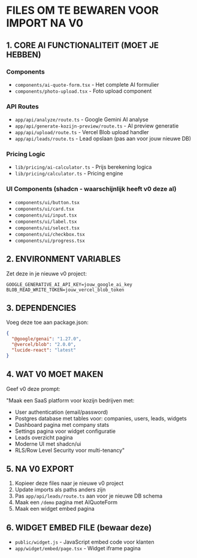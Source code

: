 # FILES OM TE BEWAREN VOOR IMPORT NA V0

## 1. CORE AI FUNCTIONALITEIT (MOET JE HEBBEN)

### Components
- `components/ai-quote-form.tsx` - Het complete AI formulier
- `components/photo-upload.tsx` - Foto upload component

### API Routes  
- `app/api/analyze/route.ts` - Google Gemini AI analyse
- `app/api/generate-kozijn-preview/route.ts` - AI preview generatie
- `app/api/upload/route.ts` - Vercel Blob upload handler
- `app/api/leads/route.ts` - Lead opslaan (pas aan voor jouw nieuwe DB)

### Pricing Logic
- `lib/pricing/ai-calculator.ts` - Prijs berekening logica
- `lib/pricing/calculator.ts` - Pricing engine

### UI Components (shadcn - waarschijnlijk heeft v0 deze al)
- `components/ui/button.tsx`
- `components/ui/card.tsx`
- `components/ui/input.tsx`
- `components/ui/label.tsx`
- `components/ui/select.tsx`
- `components/ui/checkbox.tsx`
- `components/ui/progress.tsx`

## 2. ENVIRONMENT VARIABLES

Zet deze in je nieuwe v0 project:

```env
GOOGLE_GENERATIVE_AI_API_KEY=jouw_google_ai_key
BLOB_READ_WRITE_TOKEN=jouw_vercel_blob_token
```

## 3. DEPENDENCIES

Voeg deze toe aan package.json:

```json
{
  "@google/genai": "1.27.0",
  "@vercel/blob": "2.0.0",
  "lucide-react": "latest"
}
```

## 4. WAT V0 MOET MAKEN

Geef v0 deze prompt:

"Maak een SaaS platform voor kozijn bedrijven met:
- User authentication (email/password)
- Postgres database met tables voor: companies, users, leads, widgets
- Dashboard pagina met company stats
- Settings pagina voor widget configuratie
- Leads overzicht pagina
- Moderne UI met shadcn/ui
- RLS/Row Level Security voor multi-tenancy"

## 5. NA V0 EXPORT

1. Kopieer deze files naar je nieuwe v0 project
2. Update imports als paths anders zijn
3. Pas `app/api/leads/route.ts` aan voor je nieuwe DB schema
4. Maak een `/demo` pagina met AIQuoteForm
5. Maak een widget embed pagina

## 6. WIDGET EMBED FILE (bewaar deze)

- `public/widget.js` - JavaScript embed code voor klanten
- `app/widget/embed/page.tsx` - Widget iframe pagina


